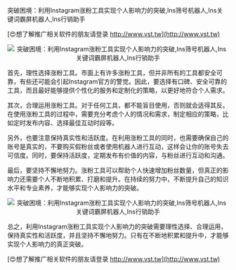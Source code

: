 突破困境：利用Instagram涨粉工具实现个人影响力的突破,Ins筛号机器人,Ins关键词霸屏机器人,Ins行销助手

[😍想了解推广相关软件的朋友请登录 http://www.vst.tw](http://www.vst.tw)

 <center><img src="https://vst.tw/MP4/tuiguang/png/7.png" alt="突破困境：利用Instagram涨粉工具实现个人影响力的突破,Ins筛号机器人,Ins关键词霸屏机器人,Ins行销助手"></center>

首先，理性选择涨粉工具。市面上有许多涨粉工具，但并非所有的工具都安全可靠，有些还可能会引起Instagram官方的警觉。因此，要选择有口碑、安全可靠的工具，而且最好能够提供个性化的服务和定制化的策略，以更好地符合个人需求。

其次，合理运用涨粉工具。对于任何工具，都不能盲目使用，否则就会适得其反。在使用涨粉工具的过程中，需要充分考虑个人的情况和需求，制定相应的策略，比如定时发布内容、选择最佳互动时段等。

另外，也要注意保持真实性和活跃度。在利用涨粉工具的同时，也需要确保自己的账号是真实的，不要购买假粉丝或者使用机器人进行互动，这样会让你的账号失去可信度。同时，要保持活跃度，定期发布有价值的内容，与粉丝进行互动和沟通。

最后，要坚持不懈地努力。涨粉工具可以帮助个人快速增加粉丝数量，但真正的影响力还需要个人不断地积累、打磨和提升。在持续的努力中，不断提升自己的知识水平和专业素养，才能够实现个人影响力的突破。

 <center><img src="https://vst.tw/MP4/tuiguang/png/0.png" alt="突破困境：利用Instagram涨粉工具实现个人影响力的突破,Ins筛号机器人,Ins关键词霸屏机器人,Ins行销助手"></center>

总之，利用Instagram涨粉工具实现个人影响力的突破需要理性选择、合理运用，保持真实性和活跃度，并且坚持不懈地努力。只有在不断地积累和提升中，才能够实现个人影响力的真正突破。

[😍想了解推广相关软件的朋友请登录 http://www.vst.tw](http://www.vst.tw)



